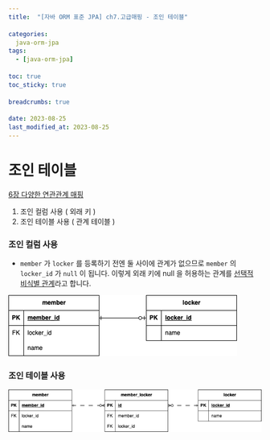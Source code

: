 ```yaml
---
title:  "[자바 ORM 표준 JPA] ch7.고급매핑 - 조인 테이블"

categories:
  java-orm-jpa
tags:
  - [java-orm-jpa]

toc: true
toc_sticky: true

breadcrumbs: true

date: 2023-08-25
last_modified_at: 2023-08-25
---
```


# 조인 테이블

[6장 다양한 연관관계 매핑](https://www.notion.so/6-4e81f87c1c914a1885065067bfaf9c51?pvs=21)

1. 조인 컬럼 사용 ( 외래 키 )
2. 조인 테이블 사용 ( 관계 테이블 )

### 조인 컬럼 사용

- `member` 가 `locker` 를 등록하기 전엔 둘 사이에 관계가 없으므로
  `member` 의 `locker_id` 가 `null` 이 됩니다.
  이렇게 외래 키에 null 을 허용하는 관계를 [선택적 비식별 관계](2023-08-25-java-orm-jpa-ch7-4-identity_composekey.md)라고 합니다.

![Untitled](/assets/images/java-orm-jpa/7/7_14.png)

### 조인 테이블 사용
![Untitled](/assets/images/java-orm-jpa/7/7_15.png)